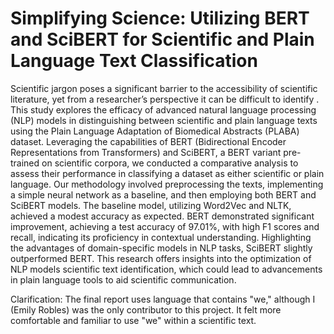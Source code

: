 # Simplifying Science: Utilizing BERT and SciBERT for Scientific and Plain Language Text Classification

Scientific jargon poses a significant barrier to the accessibility of scientific literature, yet from a researcher’s perspective it can be difficult to identify . This study explores the efficacy of advanced natural language processing (NLP) models in distinguishing between scientific and plain language texts using the Plain Language Adaptation of Biomedical Abstracts (PLABA) dataset. Leveraging the capabilities of BERT (Bidirectional Encoder Representations from Transformers) and SciBERT, a BERT variant pre-trained on scientific corpora, we conducted a comparative analysis to assess their performance in classifying a dataset as either scientific or plain language. Our methodology involved preprocessing the texts, implementing a simple neural network as a baseline, and then employing both BERT and SciBERT models. The baseline model, utilizing Word2Vec and NLTK, achieved a modest accuracy as expected. BERT demonstrated significant improvement, achieving a test accuracy of 97.01%, with high F1 scores and recall, indicating its proficiency in contextual understanding. Highlighting the advantages of domain-specific models in NLP tasks, SciBERT slightly outperformed BERT. This research offers insights into the optimization of NLP models scientific text identification, which could lead to advancements in plain language tools to aid scientific communication. 

Clarification: The final report uses language that contains "we," although I (Emily Robles) was the only contributor to this project. It felt more comfortable and familiar to use "we" within a scientific text. 

